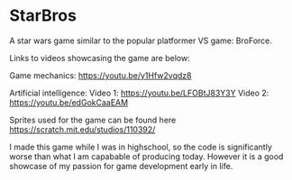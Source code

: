 # StarBros
A star wars game similar to the popular platformer VS game: BroForce.

Links to videos showcasing the game are below:

Game mechanics: https://youtu.be/y1Hfw2vqdz8

Artificial intelligence: 
Video 1: https://youtu.be/LFOBtJ83Y3Y
Video 2: https://youtu.be/edGokCaaEAM


Sprites used for the game can be found here https://scratch.mit.edu/studios/110392/

I made this game while I was in highschool, so the code is significantly worse than what I am capabable of producing today. However it is a good showcase of my passion for game development early in life.
